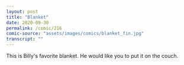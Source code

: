 ```yaml
---
layout: post
title: "Blanket"
date: 2020-09-30
permalink: /comic/216
comic-source: "assets/images/comics/blanket_fin.jpg"
transcript: ""
---
```


This is Billy's favorite blanket. He would like you to put it on the couch.
